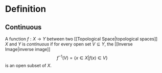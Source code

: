 # Definition
## Continuous
A function $f : X \to Y$ between two [[Topological Space|topological spaces]] $X$ and $Y$ is _continuous_ if for every open set $V \subseteq Y$, the [[Inverse Image|inverse image]] $$f^{-1}(V) = \left\{x \in X | f(x) \in V\right\}$$ is an open subset of $X$. 
